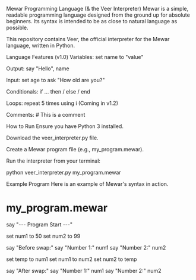 Mewar Programming Language (& the Veer Interpreter)
Mewar is a simple, readable programming language designed from the ground up for absolute beginners. Its syntax is intended to be as close to natural language as possible.

This repository contains Veer, the official interpreter for the Mewar language, written in Python.

Language Features (v1.0)
Variables: set name to "value"

Output: say "Hello", name

Input: set age to ask "How old are you?"

Conditionals: if ... then / else / end

Loops: repeat 5 times using i (Coming in v1.2)

Comments: # This is a comment

How to Run
Ensure you have Python 3 installed.

Download the veer_interpreter.py file.

Create a Mewar program file (e.g., my_program.mewar).

Run the interpreter from your terminal:

python veer_interpreter.py my_program.mewar

Example Program
Here is an example of Mewar's syntax in action.

# my_program.mewar
say "--- Program Start ---"

set num1 to 50
set num2 to 99

say "Before swap:"
say "Number 1:" num1
say "Number 2:" num2

set temp to num1
set num1 to num2
set num2 to temp

say "After swap:"
say "Number 1:" num1
say "Number 2:" num2
